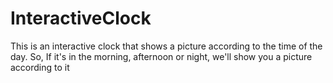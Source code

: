 # InteractiveClock
This is an interactive clock that shows a picture according to the time of the day. So, If it's in the morning, afternoon or night, we'll show you a picture according to it 
